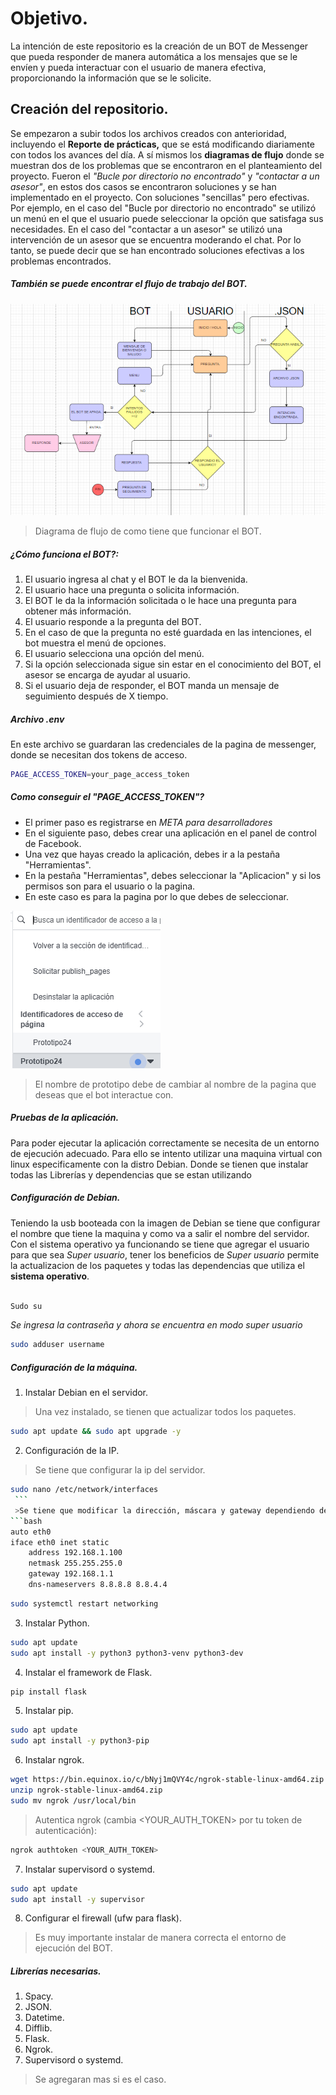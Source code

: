 # Objetivo.

La intención de este repositorio es la creación de un BOT de Messenger que pueda responder de manera automática a los mensajes que se le envíen y pueda interactuar con el usuario de manera efectiva, proporcionando la información que se le solicite.

## Creación del repositorio.

Se empezaron a subir todos los archivos creados con anterioridad, incluyendo el **Reporte de prácticas,** que se está modificando diariamente con todos los avances del día.
A sí mismos los **diagramas de flujo** donde se muestran dos de los problemas que se encontraron en el planteamiento del proyecto. Fueron el *"Bucle por directorio no encontrado"* y *"contactar a un asesor"*, en estos dos casos se encontraron soluciones y se han implementado en el proyecto. Con soluciones "sencillas" pero efectivas. Por ejemplo, en el caso del "Bucle por directorio no encontrado" se utilizó un menú en el que el usuario puede seleccionar la opción que satisfaga sus necesidades. En el caso del "contactar a un asesor" se utilizó una intervención de un asesor que se encuentra moderando el chat. Por lo tanto, se puede decir que se han encontrado soluciones efectivas a los problemas encontrados.

##### También se puede encontrar el flujo de trabajo del BOT.
![Estructura](./img/Estructura.png)
>Diagrama de flujo de como tiene que funcionar el BOT.
##### ¿Cómo funciona el BOT?:
1. El usuario ingresa al chat y el BOT le da la bienvenida.
2. El usuario hace una pregunta o solicita información.
3. El BOT le da la información solicitada o le hace una pregunta para obtener más información.
4. El usuario responde a la pregunta del BOT.
5. En el caso de que la pregunta no esté guardada en las intenciones, el bot muestra el menú de opciones.
6. El usuario selecciona una opción del menú.
7. Si la opción seleccionada sigue sin estar en el conocimiento del BOT, el asesor se encarga de ayudar al usuario.
8. Si el usuario deja de responder, el BOT manda un mensaje de seguimiento después de X tiempo.
[^1]: El tiempo X puede ser configurado por el administrador del BOT. 
[^2]: Ya se encuentran implementadas las soluciones de los casos de uso.


##### Archivo .env

En este archivo se guardaran las credenciales de la pagina de messenger, donde se necesitan dos tokens de acceso.

```bash
PAGE_ACCESS_TOKEN=your_page_access_token
```

##### Como conseguir el "PAGE_ACCESS_TOKEN"?

* El primer paso es registrarse en *META para desarrolladores*
* En el siguiente paso, debes crear una aplicación en el panel de control de Facebook. 
* Una vez que hayas creado la aplicación, debes ir a la pestaña "Herramientas".
* En la pestaña "Herramientas", debes seleccionar la "Aplicacion" y si los permisos son para el usuario o la pagina.
* En este caso es para la pagina por lo que debes de seleccionar.

![Token](./img/access_token.png)

> El nombre de prototipo debe de cambiar al nombre de la pagina que deseas que el bot interactue con.

##### Pruebas de la aplicación.

Para poder ejecutar la aplicación correctamente se necesita de un entorno de ejecución adecuado. Para ello se intento utilizar una maquina virtual con linux especificamente con la distro Debian.
Donde se tienen que instalar todas las Librerías y dependencias que se estan utilizando

##### Configuración de Debian.

Teniendo la usb booteada con la imagen de Debian se tiene que configurar el nombre que tiene la maquina y como va a salir el nombre del servidor.
Con el sistema operativo ya funcionando se tiene que agregar el usuario para que sea *Super usuario*, tener los beneficios de *Super usuario* permite la actualizacion de los paquetes y todas las dependencias que utiliza el **sistema operativo**.

```bash

Sudo su 
```
*Se ingresa la contraseña y ahora se encuentra en modo super usuario*
```bash
sudo adduser username
```

##### Configuración de la máquina.
1. Instalar Debian en el servidor.
>Una vez instalado, se tienen que actualizar todos los paquetes.
```bash
sudo apt update && sudo apt upgrade -y
```
2. Configuración de la IP.
>Se tiene que configurar la ip del servidor.
```bash
sudo nano /etc/network/interfaces
 ```
 >Se tiene que modificar la dirección, máscara y gateway dependiendo de la IP que se tenga.
```bash
auto eth0
iface eth0 inet static
    address 192.168.1.100
    netmask 255.255.255.0
    gateway 192.168.1.1
    dns-nameservers 8.8.8.8 8.8.4.4
```
```bash
sudo systemctl restart networking
```
3. Instalar Python.
```bash
sudo apt update
sudo apt install -y python3 python3-venv python3-dev
```
4. Instalar el framework de Flask.
```bash
pip install flask
```
5. Instalar pip.
```bash
sudo apt update
sudo apt install -y python3-pip
```
6. Instalar ngrok.
```bash
wget https://bin.equinox.io/c/bNyj1mQVY4c/ngrok-stable-linux-amd64.zip
unzip ngrok-stable-linux-amd64.zip
sudo mv ngrok /usr/local/bin
```
>Autentica ngrok (cambia <YOUR_AUTH_TOKEN> por tu token de autenticación):
```bash
ngrok authtoken <YOUR_AUTH_TOKEN>
```
7. Instalar supervisord o systemd.
```bash
sudo apt update
sudo apt install -y supervisor
```
8. Configurar el firewall (ufw para flask).
> Es muy importante instalar de manera correcta el entorno de ejecución del BOT.
##### Librerías necesarias.
1. Spacy.
2. JSON.
3. Datetime.
4. Difflib.
6. Flask.
7. Ngrok.
8. Supervisord o systemd.
> Se agregaran mas si es el caso.
